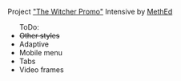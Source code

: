 Project <a href="https://fedoseevdmitry.github.io/witcher/">"The Witcher Promo"</a> Intensive by <a href="https://methed.ru/">MethEd</a>

<ul>ToDo:
  <li><s>Other styles</s></li>
  <li>Adaptive</li>
  <li>Mobile menu</li>
  <li>Tabs</li>
  <li>Video frames</li>
</ul>
